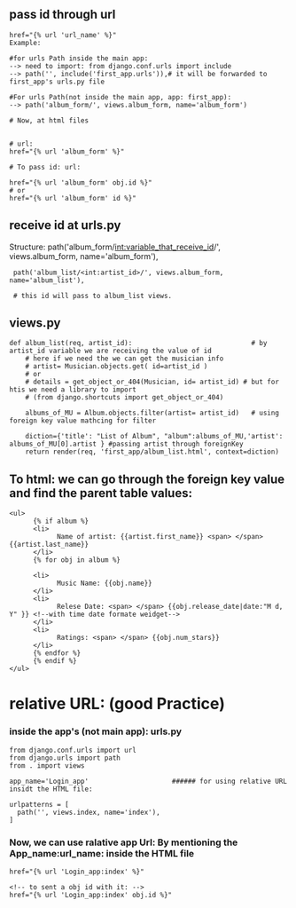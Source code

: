 ## pass id through url
```
href="{% url 'url_name' %}"
Example: 

#for urls Path inside the main app:
--> need to import: from django.conf.urls import include
--> path('', include('first_app.urls')),# it will be forwarded to first_app's urls.py file

#For urls Path(not inside the main app, app: first_app): 
--> path('album_form/', views.album_form, name='album_form')

# Now, at html files


# url: 
href="{% url 'album_form' %}"

# To pass id: url: 

href="{% url 'album_form' obj.id %}"
# or 
href="{% url 'album_form' id %}"
```
## receive id at urls.py
Structure:    path('album_form/<int:variable_that_receive_id>/', views.album_form, name='album_form'),
```
 path('album_list/<int:artist_id>/', views.album_form, name='album_list'),

 # this id will pass to album_list views.
```

## views.py 
```           
def album_list(req, artist_id):                              # by artist_id variable we are receiving the value of id
    # here if we need the we can get the musician info
    # artist= Musician.objects.get( id=artist_id )
    # or
    # details = get_object_or_404(Musician, id= artist_id) # but for htis we need a library to import
    # (from django.shortcuts import get_object_or_404)

    albums_of_MU = Album.objects.filter(artist= artist_id)   # using foreign key value mathcing for filter

    diction={'title': "List of Album", "album":albums_of_MU,'artist': albums_of_MU[0].artist } #passing artist through foreignKey
    return render(req, 'first_app/album_list.html', context=diction)
```
## To html: we can go through the foreign key value and find the parent table values:
```
<ul>
      {% if album %}
      <li>
            Name of artist: {{artist.first_name}} <span> </span> {{artist.last_name}} 
      </li>
      {% for obj in album %}

      <li>
            Music Name: {{obj.name}}
      </li>
      <li>
            Relese Date: <span> </span> {{obj.release_date|date:"M d, Y" }} <!--with time date formate weidget-->
      </li>
      <li>
            Ratings: <span> </span> {{obj.num_stars}}
      </li>
      {% endfor %}
      {% endif %}
</ul>
```


# relative URL: (good Practice)

### inside the app's (not main app): urls.py
```
from django.conf.urls import url
from django.urls import path
from . import views

app_name='Login_app'                     ###### for using relative URL insidt the HTML file:

urlpatterns = [
  path('', views.index, name='index'),
]

```
### Now, we can use ralative app Url: By mentioning the App_name:url_name: inside the HTML file
```
href="{% url 'Login_app:index' %}"

<!-- to sent a obj id with it: -->
href="{% url 'Login_app:index' obj.id %}"
```


